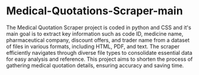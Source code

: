 # Medical-Quotations-Scraper-main

The Medical Quotation Scraper project is coded in python and CSS and it's main goal is to extract key information such as code ID, medicine name, pharmaceutical company, discount offers, and trader name from a dataset of files in various formats, including HTML, PDF, and text. The scraper efficiently navigates through diverse file types to consolidate essential data for easy analysis and reference. This project aims to shorten the process of gathering medical quotation details, ensuring accuracy and saving time.
